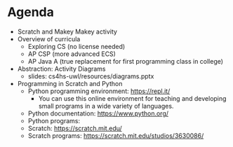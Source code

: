 Agenda
=======

 - Scratch and Makey Makey activity
 - Overview of curricula
    - Exploring CS (no license needed)
    - AP CSP (more advanced ECS)
    - AP Java A (true replacement for first programming class in college)
 - Abstraction: Activity Diagrams
    - slides: cs4hs-uwl/resources/diagrams.pptx
 - Programming in Scratch and Python
    - Python programming environment: https://repl.it/
       - You can use this online environment for teaching and developing small programs in a wide variety of languages.
    - Python documentation: https://www.python.org/
    - Python programs: 
    - Scratch: https://scratch.mit.edu/
    - Scratch programs: https://scratch.mit.edu/studios/3630086/
